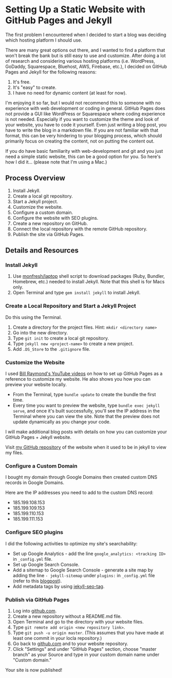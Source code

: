 # Setting Up a Static Website with GitHub Pages and Jekyll



The first problem I encountered when I decided to start a blog was deciding which hosting platform I should use. 

There are many great options out there, and I wanted to find a platform that won't break the bank but is still easy to use and customize. After doing a lot of research and considering various hosting platforms (i.e. WordPress, GoDaddy, Squarespace, Bluehost, AWS, Firebase, etc.), I decided on GitHub Pages and Jekyll for the following reasons:

1. It's free.
2. It's "easy" to create.
3. I have no need for dynamic content (at least for now).

I'm enjoying it so far, but I would not recommend this to someone with no experience with web development or coding in general. GitHub Pages does not provide a GUI like WordPress or Squarespace where coding experience is not needed. Especially if you want to customize the theme and look of your website, you have to code it yourself. Even just writing a blog post, you have to write the blog in a markdown file. If you are not familiar with that format, this can be very hindering to your blogging process, which should primarily focus on creating the content, not on putting the content out.  

If you do have basic familiarity with web-development and git and you just need a simple static website, this can be a good option for you. So here's how I did it... (please note that I'm using a Mac.)

## Process Overview
1. Install Jekyll.
2. Create a local git repository.
3. Start a Jekyll project.
4. Customize the website. 
5. Configure a custom domain. 
6. Configure the website with SEO plugins.
7. Create a new repository on GitHub.
8. Connect the local repository with the remote GitHub repository.
9. Publish the site via GitHub Pages.  

## Details and Resources
### Install Jekyll
1. Use [monfresh/laptop][monfresh-link] shell script to download packages (Ruby, Bundler, Homebrew, etc.) needed to install Jekyll. 
Note that this shell is for Macs only. 
2. Open Terminal and type `gem install jekyll` to install Jekyll.

### Create a Local Repository and Start a Jekyll Project
Do this using the Terminal. 
1. Create a directory for the project files. Hint: `mkdir <directory name>`
2. Go into the new directory. 
3. Type `git init` to create a local git repository.
4. Type `jekyll new <project-name>` to create a new project.
5. Add `.DS_Store` to the `.gitignore` file.

### Customize the Website
I used [Bill Raymond's YouTube videos][billraymond-link] on how to set up GitHub Pages as a reference to customize my website. 
He also shows you how you can preview your website locally.
* From the Terminal, type `bundle update` to create the bundle the first time.
* Every time you want to preview the website, type `bundle exec jekyll serve`, and once it's built successfully, you'll see the IP address in the Terminal where you can view the site. Note that the preview does not update dynamically as you change your code.

I will make additional blog posts with details on how you can customize your GitHub Pages + Jekyll website.

Visit [my GitHub repository][mygithubrepo-link] of the website when it used to be in jekyll to view my files.

### Configure a Custom Domain
I bought my domain through Google Domains then created custom DNS records in Google Domains.

Here are the IP addresses you need to add to the custom DNS record: 
* 185.199.108.153
* 185.199.109.153
* 185.199.110.153
* 185.199.111.153

### Configure SEO plugins
I did the following activities to optimize my site's searchability: 
* Set up Google Analytics - add the line `google_analytics: <tracking ID>` in `_config.yml` file.
* Set up Google Search Console.
* Add a sitemap to Google Search Console - generate a site map by adding the line `- jekyll-sitemap` under `plugins:` in `_config.yml` file (refer to this [blogpost][jekyll-sitemap-link]).
* Add metadata tags by using [jekyll-seo-tag][jekyll-seo-tag-link].

### Publish via GitHub Pages
1. Log into [github.com][github-link].
2. Create a new repository without a README.md file.
3. Open Terminal and go to the directory with your website files.
4. Type `git remote add origin <new repository link>`.
5. Type `git push -u origin master`. (This assumes that you have made at least one commit in your locla repository.)
6. Go back to [github.com][github-link] and to your website repository.
7. Click "Settings" and under "GitHub Pages" section, choose "master branch" as your Source and type in your custom domain name under "Custom domain." 

Your site is now published!


[monfresh-link]: https://github.com/monfresh/laptop
[billraymond-link]: https://www.youtube.com/user/ProjectNationBill
[mygithubrepo-link]: https://github.com/phkim14/288clouds-old-jekyll
[github-link]: https://github.com
[jekyll-sitemap-link]: https://blog.webjeda.com/jekyll-sitemap/
[jekyll-seo-tag-link]: https://github.com/jekyll/jekyll-seo-tag

